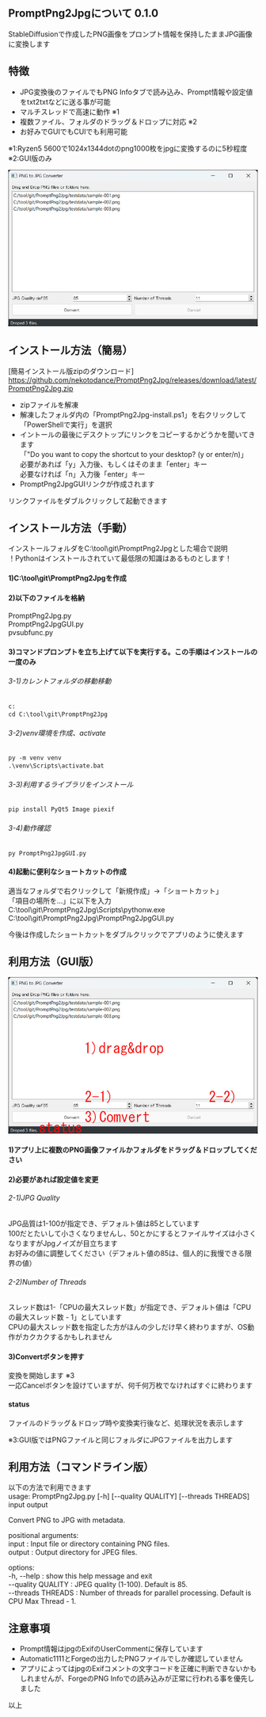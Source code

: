 ## PromptPng2Jpgについて 0.1.0
StableDiffusionで作成したPNG画像をプロンプト情報を保持したままJPG画像に変換します  

## 特徴
- JPG変換後のファイルでもPNG Infoタブで読み込み、Prompt情報や設定値をtxt2txtなどに送る事が可能  
- マルチスレッドで高速に動作 ※1  
- 複数ファイル、フォルダのドラッグ＆ドロップに対応 ※2
- お好みでGUIでもCUIでも利用可能  

※1:Ryzen5 5600で1024x1344dotのpng1000枚をjpgに変換するのに5秒程度  
※2:GUI版のみ

![PromptPng2JpgGUI-image](docs/PromptPng2JpgGUI-image001.jpg)

## インストール方法（簡易）
[簡易インストール版zipのダウンロード] https://github.com/nekotodance/PromptPng2Jpg/releases/download/latest/PromptPng2Jpg.zip

- zipファイルを解凍
- 解凍したフォルダ内の「PromptPng2Jpg-install.ps1」を右クリックして「PowerShellで実行」を選択
- イントールの最後にデスクトップにリンクをコピーするかどうかを聞いてきます  
「"Do you want to copy the shortcut to your desktop? (y or enter/n)」  
必要があれば「y」入力後、もしくはそのまま「enter」キー  
必要なければ「n」入力後「enter」キー  
- PromptPng2JpgGUIリンクが作成されます

リンクファイルをダブルクリックして起動できます

## インストール方法（手動）
インストールフォルダをC:\tool\git\PromptPng2Jpgとした場合で説明  
！Pythonはインストールされていて最低限の知識はあるものとします！  

#### 1)C:\tool\git\PromptPng2Jpgを作成
#### 2)以下のファイルを格納
  PromptPng2Jpg.py  
  PromptPng2JpgGUI.py  
  pvsubfunc.py

#### 3)コマンドプロンプトを立ち上げて以下を実行する。この手順はインストールの一度のみ
###### 3-1)カレントフォルダの移動移動
    c:
    cd C:\tool\git\PromptPng2Jpg
###### 3-2)venv環境を作成、activate
    py -m venv venv
    .\venv\Scripts\activate.bat
###### 3-3)利用するライブラリをインストール
    pip install PyQt5 Image piexif
###### 3-4)動作確認
    py PromptPng2JpgGUI.py
    
#### 4)起動に便利なショートカットの作成
  適当なフォルダで右クリックして「新規作成」->「ショートカット」  
「項目の場所を...」に以下を入力
  C:\tool\git\PromptPng2Jpg\Scripts\pythonw.exe C:\tool\git\PromptPng2Jpg\PromptPng2JpgGUI.py  
  
  今後は作成したショートカットをダブルクリックでアプリのように使えます  

## 利用方法（GUI版）
![PromptPng2JpgGUI-image](docs/PromptPng2JpgGUI-image002.jpg)
#### 1)アプリ上に複数のPNG画像ファイルかフォルダをドラッグ＆ドロップしてください  

#### 2)必要があれば設定値を変更  
###### 2-1)JPG Quality
JPG品質は1-100が指定でき、デフォルト値は85としています  
100だとたいして小さくなりませんし、50とかにするとファイルサイズは小さくなりますがJpgノイズが目立ちます  
お好みの値に調整してください（デフォルト値の85は、個人的に我慢できる限界の値）  
###### 2-2)Number of Threads
スレッド数は1-「CPUの最大スレッド数」が指定でき、デフォルト値は「CPUの最大スレッド数 - 1」としています  
CPUの最大スレッド数を指定した方がほんの少しだけ早く終わりますが、OS動作がカクカクするかもしれません  

#### 3)Convertボタンを押す  
変換を開始します ※3  
一応Cancelボタンを設けていますが、何千何万枚でなければすぐに終わります

#### status
ファイルのドラッグ＆ドロップ時や変換実行後など、処理状況を表示します

※3:GUI版ではPNGファイルと同じフォルダにJPGファイルを出力します

## 利用方法（コマンドライン版）
以下の方法で利用できます  
usage: PromptPng2Jpg.py [-h] [--quality QUALITY] [--threads THREADS] input output  
  
Convert PNG to JPG with metadata.  
  
positional arguments:  
  input              : Input file or directory containing PNG files.  
  output             : Output directory for JPEG files.  
  
options:  
  -h, --help         : show this help message and exit  
  --quality QUALITY  : JPEG quality (1-100). Default is 85.  
  --threads THREADS  : Number of threads for parallel processing. Default is CPU Max Thread - 1.  
    
## 注意事項
- Prompt情報はjpgのExifのUserCommentに保存しています  
- Automatic1111とForgeの出力したPNGファイルでしか確認していません  
- アプリによってはjpgのExifコメントの文字コードを正確に判断できないかもしれませんが、ForgeのPNG Infoでの読み込みが正常に行われる事を優先しました  

以上
